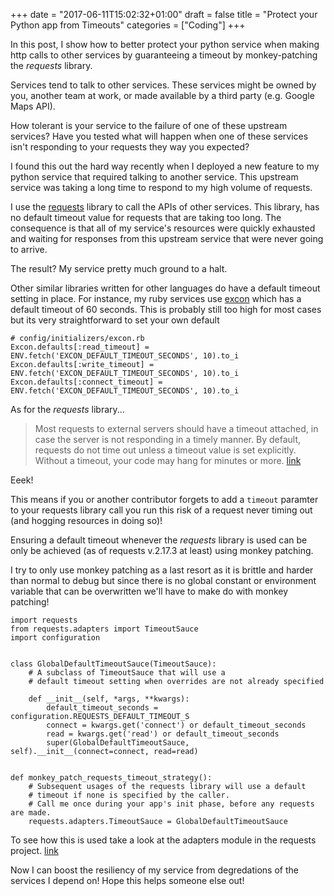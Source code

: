 +++
date = "2017-06-11T15:02:32+01:00"
draft = false
title = "Protect your Python app from Timeouts"
categories = ["Coding"]
+++

In this post, I show how to better protect your python service when making http calls to other services by guaranteeing a timeout by monkey-patching the *requests* library.

Services tend to talk to other services. These services might be owned by you, another team at work, or made available by a third party (e.g. Google Maps API).

How tolerant is your service to the failure of one of these upstream services? Have you tested what will happen when one of these services isn't responding to your requests they way you expected?

I found this out the hard way recently when I deployed a new feature to my python service that required talking to another service. This upstream service was taking a long time to respond to my high volume of requests.

I use the [requests](https://github.com/requests/requests) library to call the APIs of other services. This library, has no default timeout value for requests that are taking too long. The consequence is that all of my service's resources were quickly exhausted and waiting for responses from this upstream service that were never going to arrive.

The result? My service pretty much ground to a halt.

Other similar libraries written for other languages do have a default timeout setting in place. For instance, my ruby services use [excon](https://github.com/excon/excon) which has a default timeout of 60 seconds. This is probably still too high for most cases but its very straightforward to set your own default

```
# config/initializers/excon.rb
Excon.defaults[:read_timeout] = ENV.fetch('EXCON_DEFAULT_TIMEOUT_SECONDS', 10).to_i
Excon.defaults[:write_timeout] = ENV.fetch('EXCON_DEFAULT_TIMEOUT_SECONDS', 10).to_i
Excon.defaults[:connect_timeout] = ENV.fetch('EXCON_DEFAULT_TIMEOUT_SECONDS', 10).to_i

```

As for the *requests* library...

> Most requests to external servers should have a timeout attached, in case the server is not responding in a timely manner. By default, requests do not time out unless a timeout value is set explicitly. Without a timeout, your code may hang for minutes or more. [link](http://docs.python-requests.org/en/master/user/advanced/#timeouts)

Eeek!

This means if you or another contributor forgets to add a `timeout` paramter to your requests library call you run this risk of a request never timing out (and hogging resources in doing so)!

Ensuring a default timeout whenever the *requests* library is used can be only be achieved (as of requests v.2.17.3 at least) using monkey patching.

I try to only use monkey patching as a last resort as it is brittle and harder than normal to debug but since there is no global constant or environment variable that can be overwritten we'll have to make do with monkey patching!

```
import requests
from requests.adapters import TimeoutSauce
import configuration


class GlobalDefaultTimeoutSauce(TimeoutSauce):
    # A subclass of TimeoutSauce that will use a
    # default timeout setting when overrides are not already specified

    def __init__(self, *args, **kwargs):
        default_timeout_seconds = configuration.REQUESTS_DEFAULT_TIMEOUT_S
        connect = kwargs.get('connect') or default_timeout_seconds
        read = kwargs.get('read') or default_timeout_seconds
        super(GlobalDefaultTimeoutSauce, self).__init__(connect=connect, read=read)


def monkey_patch_requests_timeout_strategy():
    # Subsequent usages of the requests library will use a default
    # timeout if none is specified by the caller.
    # Call me once during your app's init phase, before any requests are made.
    requests.adapters.TimeoutSauce = GlobalDefaultTimeoutSauce
```

To see how this is used take a look at the adapters module in the requests project. [link](https://github.com/requests/requests/blob/master/requests/adapters.py#L416)

Now I can boost the resiliency of my service from degredations of the services I depend on! Hope this helps someone else out!

